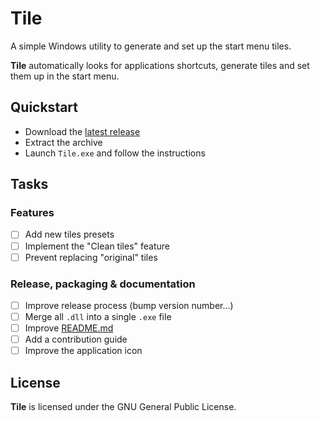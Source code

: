 # Tile

A simple Windows utility to generate and set up the start menu tiles.

**Tile** automatically looks for applications shortcuts, generate tiles
and set them up in the start menu.

## Quickstart

- Download the [latest release](https://github.com/GaelGirodon/Tile/releases)
- Extract the archive
- Launch `Tile.exe` and follow the instructions

## Tasks

### Features

- [ ] Add new tiles presets
- [ ] Implement the "Clean tiles" feature
- [ ] Prevent replacing "original" tiles

### Release, packaging & documentation

- [ ] Improve release process (bump version number...)
- [ ] Merge all `.dll` into a single `.exe` file
- [ ] Improve [README.md](README.md)
- [ ] Add a contribution guide
- [ ] Improve the application icon

## License

**Tile** is licensed under the GNU General Public License.

